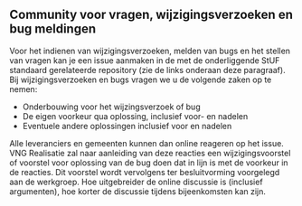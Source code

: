 ## Community voor vragen, wijzigingsverzoeken en bug meldingen

Voor het indienen van wijzigingsverzoeken, melden van bugs en het stellen van vragen kan je een issue aanmaken in de met de onderliggende StUF standaard gerelateerde repository (zie de links onderaan deze paragraaf). Bij wijzigingsverzoeken en bugs vragen we u de volgende zaken op te nemen:
* Onderbouwing voor het wijzingsverzoek of bug
* De eigen voorkeur qua oplossing, inclusief voor- en nadelen
* Eventuele andere oplossingen inclusief voor en nadelen

Alle leveranciers en gemeenten kunnen dan online reageren op het issue. VNG Realisatie zal naar aanleiding van deze reacties een wijzigingsvoorstel of voorstel voor oplossing van de bug doen dat in lijn is met de voorkeur in de reacties. Dit voorstel wordt vervolgens ter besluitvorming voorgelegd aan de werkgroep. Hoe uitgebreider de online discussie is (inclusief argumenten), hoe korter de discussie tijdens bijeenkomsten kan zijn.
